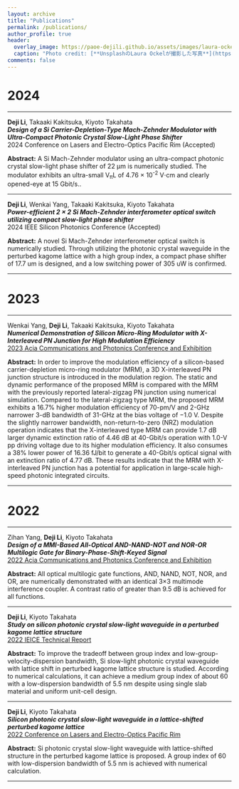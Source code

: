 ```yaml
---
layout: archive
title: "Publications"
permalink: /publications/
author_profile: true
header:
  overlay_image: https://paoe-dejili.github.io/assets/images/laura-ockel-qOx9KsvpqcM-unsplash.jpg
  caption: "Photo credit: [**UnsplashのLaura Ockelが撮影した写真**](https://unsplash.com/ja/%E5%86%99%E7%9C%9F/qOx9KsvpqcM)"
comments: false
---
```


<!-- {% if author.googlescholar %}
  You can also find my articles on <u><a href="{{author.googlescholar}}">my Google Scholar profile</a>.</u>
{% endif %}

{% include base_path %}

{% for post in site.publications reversed %}
  {% include archive-single.html %}
{% endfor %} -->


# 2024

***

**Deji Li**, Takaaki Kakitsuka, Kiyoto Takahata          
***Design of a Si Carrier-Depletion-Type Mach-Zehnder Modulator with Ultra-Compact Photonic Crystal Slow-Light Phase Shifter***          
2024 Conference on Lasers and Electro-Optics Pacific Rim (Accepted)          

**Abstract:** A Si Mach-Zehnder modulator using an ultra-compact photonic crystal slow-light
phase shifter of 22 µm is numerically studied. The modulator exhibits an ultra-small V<sub>π</sub>L of
4.76 × 10<sup>-2</sup> V⋅cm and clearly opened-eye at 15 Gbit/s..

***

**Deji Li**, Wenkai Yang, Takaaki Kakitsuka, Kiyoto Takahata          
***Power-efficient 2 × 2 Si Mach-Zehnder interferometer optical switch utilizing compact slow-light phase shifter***          
2024 IEEE Silicon Photonics Conference (Accepted)          

**Abstract:** A novel Si Mach-Zehnder interferometer optical
switch is numerically studied. Through utilizing the photonic
crystal waveguide in the perturbed kagome lattice with a high
group index, a compact phase shifter of 17.7 um is designed, and a
low switching power of 305 uW is confirmed.

***

# 2023

***

Wenkai Yang, **Deji Li**, Takaaki Kakitsuka, Kiyoto Takahata          
***Numerical Demonstration of Silicon Micro-Ring Modulator with X-Interleaved PN Junction for High Modulation Efficiency***          
[2023 Acia Communications and Photonics Conference and Exhibition](https://ieeexplore.ieee.org/abstract/document/10369178)          

**Abstract:** In order to improve the modulation efficiency of a silicon-based carrier-depletion micro-ring modulator (MRM), a 3D X-interleaved PN junction structure is introduced in the modulation region. The static and dynamic performance of the proposed MRM is compared with the MRM with the previously reported lateral-zigzag PN junction using numerical simulation. Compared to the lateral-zigzag type MRM, the proposed MRM exhibits a 16.7% higher modulation efficiency of 70-pm/V and 2-GHz narrower 3-dB bandwidth of 31-GHz at the bias voltage of −1.0 V. Despite the slightly narrower bandwidth, non-return-to-zero (NRZ) modulation operation indicates that the X-interleaved type MRM can provide 1.7 dB larger dynamic extinction ratio of 4.46 dB at 40-Gbit/s operation with 1.0-V pp driving voltage due to its higher modulation efficiency. It also consumes a 38% lower power of 16.36 fJ/bit to generate a 40-Gbit/s optical signal with an extinction ratio of 4.77 dB. These results indicate that the MRM with X-interleaved PN junction has a potential for application in large-scale high-speed photonic integrated circuits.

***

# 2022

***

Zihan Yang, **Deji Li**, Kiyoto Takahata          
***Design of a MMI-Based All-Optical AND-NAND-NOT and NOR-OR Multilogic Gate for Binary-Phase-Shift-Keyed Signal***          
[2022 Acia Communications and Photonics Conference and Exhibition](https://ieeexplore.ieee.org/abstract/document/10088751)          

**Abstract:** All optical multilogic gate functions, AND, NAND, NOT, NOR, and OR, are numerically demonstrated with an identical 3×3 multimode interference coupler. A contrast ratio of greater than 9.5 dB is achieved for all functions.

***

**Deji Li**, Kiyoto Takahata          
***Study on silicon photonic crystal slow-light waveguide in a perturbed kagome lattice structure***          
[2022 IEICE Technical Report](https://ken.ieice.org/ken/paper/20221021GCN2/eng/)          

**Abstract:** To improve the tradeoff between group index and low-group-velocity-dispersion bandwidth, Si slow-light photonic crystal waveguide with lattice shift in perturbed kagome lattice structure is studied. According to numerical calculations, it can achieve a medium group index of about 60 with a low-dispersion bandwidth of 5.5 nm despite using single slab material and uniform unit-cell design.

***

**Deji Li**, Kiyoto Takahata          
***Silicon photonic crystal slow-light waveguide in a lattice-shifted perturbed kagome lattice***          
[2022 Conference on Lasers and Electro-Optics Pacific Rim](https://opg.optica.org/abstract.cfm?uri=CLEOPR-2022-P_CTu8_04)          

**Abstract:** Si photonic crystal slow-light waveguide with lattice-shifted structure in the perturbed kagome lattice is proposed. A group index of 60 with low-dispersion bandwidth of 5.5 nm is achieved with numerical calculation.

***
